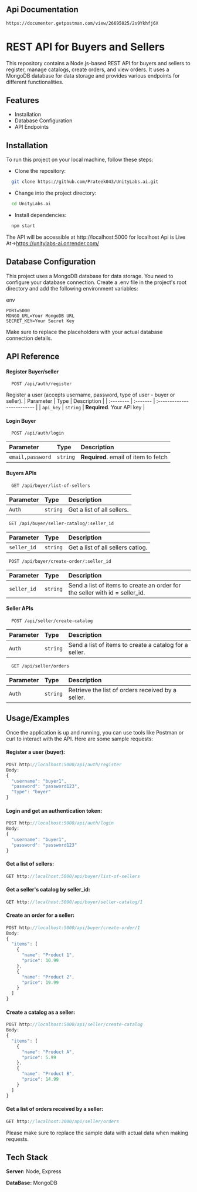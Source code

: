 ## Api Documentation
```bash
https://documenter.getpostman.com/view/26695025/2s9Ykhfj6X
```

# REST API for Buyers and Sellers

This repository contains a Node.js-based REST API for buyers and sellers to register, manage catalogs, create orders, and view orders. It uses a MongoDB database for data storage and provides various endpoints for different functionalities.


## Features

- Installation
- Database Configuration
- API Endpoints


## Installation
To run this project on your local machine, follow these steps:
- Clone the repository:
```bash
  git clone https://github.com/Prateek043/UnityLabs.ai.git

```
- Change into the project directory:
```bash
  cd UnityLabs.ai

```

- Install dependencies:
```bash
  npm start

```
The API will be accessible at http://localhost:5000 for localhost 
Api is Live At->https://unitylabs-ai.onrender.com/

## Database Configuration

This project uses a MongoDB database for data storage. You need to configure your database connection. Create a .env file in the project's root directory and add the following environment variables:

env
```
PORT=5000
MONGO_URL=Your MongoDB URL
SECRET_KEY=Your Secret Key
```
Make sure to replace the placeholders with your actual database connection details.
## API Reference

#### Register Buyer/seller

```http
  POST /api/auth/register
```
Register a user (accepts username, password, type of user - buyer or seller).
| Parameter | Type     | Description                |
| :-------- | :------- | :------------------------- |
| `api_key` | `string` | **Required**. Your API key |

#### Login Buyer

```http
  POST /api/auth/login
```

| Parameter | Type     | Description                       |
| :-------- | :------- | :-------------------------------- |
| `email,password`      | `string` | **Required**. email of item to fetch |

#### Buyers APIs

```http
  GET /api/buyer/list-of-sellers
```

| Parameter | Type     | Description                       |
| :-------- | :------- | :-------------------------------- |
| `Auth`      | `string` | Get a list of all sellers. |

```http
 GET /api/buyer/seller-catalog/:seller_id
```

| Parameter | Type     | Description                       |
| :-------- | :------- | :-------------------------------- |
| `seller_id`      | `string` | Get a list of all sellers catlog. |

```http
 POST /api/buyer/create-order/:seller_id
```

| Parameter | Type     | Description                       |
| :-------- | :------- | :-------------------------------- |
| `seller_id`      | `string` | Send a list of items to create an order for the seller with id = seller_id. |


#### Seller APIs

```http
  POST /api/seller/create-catalog
```

| Parameter | Type     | Description                       |
| :-------- | :------- | :-------------------------------- |
| `Auth`      | `string` | Send a list of items to create a catalog for a seller. |


```http
  GET /api/seller/orders
```

| Parameter | Type     | Description                       |
| :-------- | :------- | :-------------------------------- |
| `Auth`      | `string` |Retrieve the list of orders received by a seller.|



## Usage/Examples
Once the application is up and running, you can use tools like Postman or curl to interact with the API. Here are some sample requests:
#### Register a user (buyer):
```javascript
POST http://localhost:5000/api/auth/register
Body:
{
  "username": "buyer1",
  "password": "password123",
  "type": "buyer"
}

```

#### Login and get an authentication token:
```javascript
POST http://localhost:5000/api/auth/login
Body:
{
  "username": "buyer1",
  "password": "password123"
}
```
#### Get a list of sellers:
```javascript
GET http://localhost:5000/api/buyer/list-of-sellers
```
#### Get a seller's catalog by seller_id:
```javascript
GET http://localhost:5000/api/buyer/seller-catalog/1
```

#### Create an order for a seller:
```javascript
POST http://localhost:5000/api/buyer/create-order/1
Body:
{
  "items": [
    {
      "name": "Product 1",
      "price": 10.99
    },
    {
      "name": "Product 2",
      "price": 19.99
    }
  ]
}
```
#### Create a catalog as a seller:
```javascript
POST http://localhost:5000/api/seller/create-catalog
Body:
{
  "items": [
    {
      "name": "Product A",
      "price": 5.99
    },
    {
      "name": "Product B",
      "price": 14.99
    }
  ]
}

```

#### Get a list of orders received by a seller:

```javascript
GET http://localhost:3000/api/seller/orders

```
Please make sure to replace the sample data with actual data when making requests.
## Tech Stack

**Server:** Node, Express

**DataBase:** MongoDB

